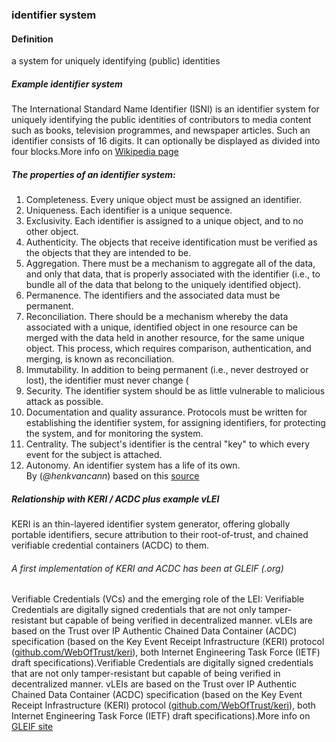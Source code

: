 ### identifier system

<h4>Definition</h4><p>a system for uniquely identifying (public) identities</p><h5>Example identifier system</h5><p>The International Standard Name Identifier (ISNI) is an identifier system for uniquely identifying the public identities of contributors to media content such as books, television programmes, and newspaper articles. Such an identifier consists of 16 digits. It can optionally be displayed as divided into four blocks.More info on <a href="https://en.wikipedia.org/wiki/International_Standard_Name_Identifier">Wikipedia page</a></p><h5>The properties of an identifier system:</h5><ol><li>Completeness. Every unique object must be assigned an identifier.</li><li>Uniqueness. Each identifier is a unique sequence.</li><li>Exclusivity. Each identifier is assigned to a unique object, and to no other object.</li><li>Authenticity. The objects that receive identification must be verified as the objects that they are intended to be.</li><li>Aggregation. There must be a mechanism to aggregate all of the data, and only that data, that is properly associated with the identifier (i.e., to bundle all of the data that belong to the uniquely identified object).</li><li>Permanence. The identifiers and the associated data must be permanent.</li><li>Reconciliation. There should be a mechanism whereby the data associated with a unique, identified object in one resource can be merged with the data held in another resource, for the same unique object. This process, which requires comparison, authentication, and merging, is known as reconciliation.</li><li>Immutability. In addition to being permanent (i.e., never destroyed or lost), the identifier must never change (</li><li>Security. The identifier system should be as little vulnerable to malicious attack as possible.</li><li>Documentation and quality assurance. Protocols must be written for establishing the identifier system, for assigning identifiers, for protecting the system, and for monitoring the system. </li><li>Centrality. The subject&#39;s identifier is the central &quot;key&quot; to which every event for the subject is attached.</li><li>Autonomy. An identifier system has a life of its own.<br>By (<em>@henkvancann</em>) based on this <a href="https://www.sciencedirect.com/topics/computer-science/identifier-system">source</a></li></ol><h5>Relationship with KERI / ACDC plus example vLEI</h5><p>KERI is an thin-layered identifier system generator, offering globally portable identifiers, secure attribution to their root-of-trust, and chained verifiable credential containers (ACDC) to them.</p><h6>A first implementation of KERI and ACDC has been at GLEIF (.org)</h6><p>Verifiable Credentials (VCs) and the emerging role of the LEI: Verifiable Credentials are digitally signed credentials that are not only tamper-resistant but capable of being verified in decentralized manner. vLEIs are based on the Trust over IP Authentic Chained Data Container (ACDC) specification (based on the Key Event Receipt Infrastructure (KERI) protocol (<a href="http://github.com/WebOfTrust/keri">github.com/WebOfTrust/keri</a>), both Internet Engineering Task Force (IETF) draft specifications).Verifiable Credentials are digitally signed credentials that are not only tamper-resistant but capable of being verified in decentralized manner. vLEIs are based on the Trust over IP Authentic Chained Data Container (ACDC) specification (based on the Key Event Receipt Infrastructure (KERI) protocol (<a href="http://github.com/WebOfTrust/keri">github.com/WebOfTrust/keri</a>), both Internet Engineering Task Force (IETF) draft specifications).More info on <a href="https://www.gleif.org/en/vlei/introducing-the-verifiable-lei-vlei">GLEIF site</a></p>